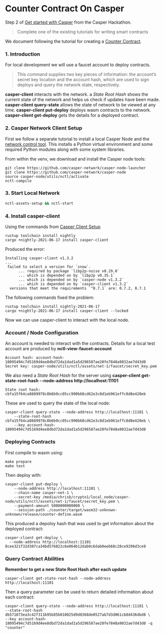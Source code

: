 # Counter Contract On Casper

Step 2 of [Get started with Casper](https://gitcoin.co/issue/casper-network/gitcoin-hackathon/29/100026611) from the Casper Hackathon.

> Complete one of the existing tutorials for writing smart contracts

We document following the tutorial for creating a [Counter Contract](https://docs.casperlabs.io/en/latest/dapp-dev-guide/tutorials/counter).

### 1. Introduction

For local development we will use a faucet account to deploy contracts.

> This command supplies two key pieces of information: the account’s secret key location and the account hash, which are used to sign deploys and query the network state, respectively.

**casper-client** interacts with the network. a *State Root Hash* shows the current state of the network and helps us check if updates have been made. **casper-client query-state** allows the state of network to be viewed at any time. **casper-client put-deploy** deploys wasm contracts to the network. **casper-client get-deploy** gets the details for a deployed contract.

### 2. Casper Network Client Setup

First we follow a separate tutorial to install a local Casper Node and the [network control tool](https://docs.casperlabs.io/en/latest/dapp-dev-guide/setup-nctl.html). This installs a Python virtual environment and some required Python modules along with some system libraries.

From within the venv, we download and install the Casper node tools:

```
git clone https://github.com/casper-network/casper-node-launcher
git clone https://github.com/casper-network/casper-node
source casper-node/utils/nctl/activate
nctl-compile
```

### 3. Start Local Network

```bash
nctl-assets-setup && nctl-start
```

### 4. Install casper-client

Using the commands from [Casper Client Setup](https://docs.casperlabs.io/en/latest/dapp-dev-guide/tutorials/counter/setup.html)

```
rustup toolchain install nightly
cargo +nightly-2021-06-17 install casper-client
```

Produced the error:

```
Installing casper-client v1.3.2
...
 failed to select a version for `snow`.
      ... required by package `libp2p-noise v0.29.0`
      ... which is depended on by `libp2p v0.35.1`
      ... which is depended on by `casper-node v1.3.2`
      ... which is depended on by `casper-client v1.3.2`
  versions that meet the requirements `^0.7.1` are: 0.7.2, 0.7.1

```

The following commands fixed the problem:

```
rustup toolchain install nightly-2021-06-17
cargo +nightly-2021-06-17 install casper-client --locked
```

Now we can use casper-client to interact with the local node.

### Account / Node Configuration

An account is needed to interact with the contracts. Details for a local test account are produced by **nctl-view-faucet-account**

```
Account hash: account-hash-18095494c7d5169d4ee8dbd72da1dad1a5d296587ae20fe7848a9032ae7d43d0
Secret key: casper-node/utils/nctl/assets/net-1/faucet/secret_key.pem
```

We also need a *State Root Hash* for the server using **casper-client get-state-root-hash --node-address http://localhost:11101**

```
State root hash: cbfa15f64ca8689978c8b6b9cc05cc990b68cd62e3c8d1eb961effc8d8e420eb
```

These are used to query the state of the local node:

```
casper-client query-state --node-address http://localhost:11101 \
    --state-root-hash cbfa15f64ca8689978c8b6b9cc05cc990b68cd62e3c8d1eb961effc8d8e420eb \
    --key account-hash-18095494c7d5169d4ee8dbd72da1dad1a5d296587ae20fe7848a9032ae7d43d0
```

### Deploying Contracts

First compile to wasm using:

```
make prepare
make test
```
Then deploy with:
```
casper-client put-deploy \
    --node-address http://localhost:11101 \
    --chain-name casper-net-1 \
    --secret-key /media/chrisb/crypto1/local_node/casper-node/utils/nctl/assets/net-1/faucet/secret_key.pem \
    --payment-amount 5000000000000 \
    --session-path ./counter/target/wasm32-unknown-unknown/release/counter-define.wasm
```
This produced a depoloy hash that was used to get information about the deployed contract:
```
casper-client get-deploy \
  --node-address http://localhost:11101 8cee321f32d307ca34bd576822c6e064b12dab0c6dab0eeb68c28ce9296d3ce9
```

### Query Contract Abilities

**Remember to get a new State Root Hash after each update**
```
casper-client get-state-root-hash --node-address http://localhost:11101
```
Then a query parameter can be used to return detailed information about each contract:
```
casper-client query-state --node-address http://localhost:11101 \
--state-root-hash db571073ea3c42f311b95b85b010025d9d8368de0527ab7d3d061cb8d436dbd8 \
--key account-hash-18095494c7d5169d4ee8dbd72da1dad1a5d296587ae20fe7848a9032ae7d43d0 -q "counter"
```
